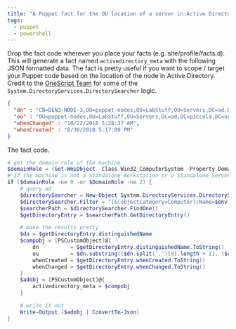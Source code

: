 ```yaml
---
title: "A Puppet fact for the OU location of a server in Active Directory"
tags:
  - puppet
  - powershell
---
```


Drop the fact code wherever you place your facts (e.g. site/profile/facts.d). This will generate a fact named `activedirectory_meta` with the following JSON formatted data. The fact is pretty useful if you want to scope / target your Puppet code based on the location of the node in Active Directory. Credit to the [OneScript Team](https://social.technet.microsoft.com/profile/onescript%20team/) for some of the `System.DirectoryServices.DirectorySearcher` logic.

```json
{
  "dn" : "CN=DEN3-NODE-3,OU=puppet-nodes,OU=LabStuff,OU=Servers,DC=ad,DC=piccola,DC=us",
  "ou" : "OU=puppet-nodes,OU=LabStuff,OU=Servers,DC=ad,DC=piccola,DC=us",
  "whenChanged" : "10/22/2018 5:28:37 AM",
  "whenCreated" : "8/30/2018 5:17:09 PM"
}
```

The fact code.
```powershell
# get the domain role of the machine
$domainRole = (Get-WmiObject -Class Win32_ComputerSystem -Property DomainRole).DomainRole
# if the machine is not a Standalone Workstation or a Standalone Server then attempt to query ad
if ($domainRole -ne 0 -or $DomainRole -ne 2) {
    # query ad
    $directorySearcher = New-Object System.DirectoryServices.DirectorySearcher
    $directorySearcher.Filter = "(&(objectCategory=Computer)(Name=$env:ComputerName))"
    $searcherPath = $directorySearcher.FindOne()
    $getDirectoryEntry = $searcherPath.GetDirectoryEntry()

    # make the results pretty
    $dn = $getDirectoryEntry.distinguishedName
    $compobj = [PSCustomObject]@{
        dn          = $getDirectoryEntry.distinguishedName.ToString()
        ou          = $dn.substring(($dn.split(',')[0].length + 1), ($dn.Length - ($dn.split(',')[0].length + 1)))
        whenCreated = $getDirectoryEntry.whenCreated.ToString()
        whenChanged = $getDirectoryEntry.whenChanged.ToString()
    }
    $adobj = [PSCustomObject]@{
        activedirectory_meta = $compobj
    }

    # write it out
    Write-Output ($adobj | ConvertTo-Json)
}
```